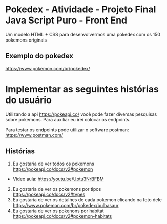 # Pokedex - Atividade - Projeto Final Java Script Puro - Front End
Um modelo HTML + CSS para desenvolvermos uma pokedex com os 150 pokemons originais

## Exemplo do pokedex  
https://www.pokemon.com/br/pokedex/

# Implementar as seguintes histórias do usuário

Utilizando a api https://pokeapi.co/ você pode fazer diversas pesquisas sobre pokemons. Para auxiliar eu irei colocar os endpoints.

Para testar os endpoints pode utilizar o software postman: https://www.postman.com/

## Histórias

1. Eu gostaria de ver todos os pokemons https://pokeapi.co/docs/v2#pokemon
  - Video aula: https://youtu.be/Uptu3NrBFBM
2. Eu gostaria de ver os pokemons por tipos https://pokeapi.co/docs/v2#types
3. Eu gostaria de ver os detalhes de cada pokemon clicando na foto dele https://www.pokemon.com/br/pokedex/bulbasaur
4. Eu gostaria de ver os pokenons por habitat https://pokeapi.co/docs/v2#pokemon-habitats
